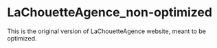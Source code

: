 # LaChouetteAgence_non-optimized

This is the original version of LaChouetteAgence website, meant to be optimized.
